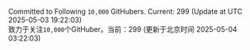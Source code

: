 Committed to Following `10,000` GitHubers. Current: <!-- FOLLOWING_COUNT -->299<!-- FOLLOWING_COUNT --> (Update at UTC <!-- LAST_UPDATED -->2025-05-03 19:22:03<!-- LAST_UPDATED -->)<br>
致力于关注`10,000`个GitHuber。当前：<!-- FOLLOWING_COUNT -->299<!-- FOLLOWING_COUNT --> (更新于北京时间 <!-- LAST_UPDATED_CST -->2025-05-04 03:22:03<!-- LAST_UPDATED_CST -->)

